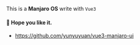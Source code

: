 This is a **Manjaro OS** write with `Vue3`
#### 🥰 Hope you like it.
* <a target="_blank" href="https://github.com/yunyuyuan/vue3-manjaro-ui">https://github.com/yunyuyuan/vue3-manjaro-ui</a>